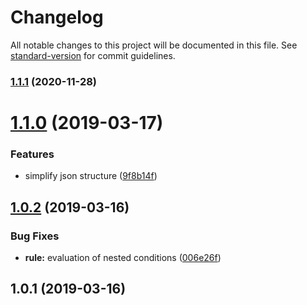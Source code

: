 # Changelog

All notable changes to this project will be documented in this file. See [standard-version](https://github.com/conventional-changelog/standard-version) for commit guidelines.

### [1.1.1](https://github.com/justinlettau/js-rules-engine/compare/v1.1.0...v1.1.1) (2020-11-28)

# [1.1.0](https://github.com/justinlettau/js-rules-engine/compare/v1.0.2...v1.1.0) (2019-03-17)


### Features

* simplify json structure ([9f8b14f](https://github.com/justinlettau/js-rules-engine/commit/9f8b14f))



## [1.0.2](https://github.com/justinlettau/js-rules-engine/compare/v1.0.1...v1.0.2) (2019-03-16)


### Bug Fixes

* **rule:** evaluation of nested conditions ([006e26f](https://github.com/justinlettau/js-rules-engine/commit/006e26f))



## 1.0.1 (2019-03-16)
